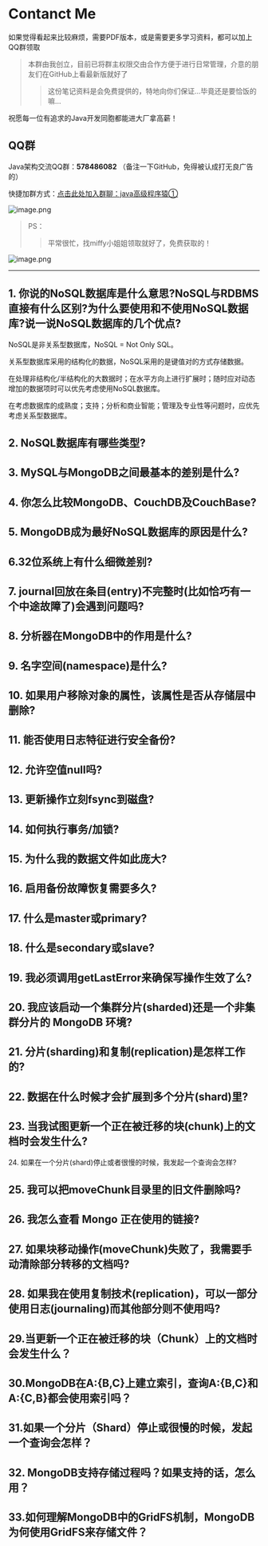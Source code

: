 # Contanct Me

如果觉得看起来比较麻烦，需要PDF版本，或是需要更多学习资料，都可以加上QQ群领取

>本群由我创立，目前已将群主权限交由合作方便于进行日常管理，介意的朋友们在GitHub上看最新版就好了
>
>> 这份笔记资料是会免费提供的，特地向你们保证…毕竟还是要恰饭的嘛…

祝愿每一位有追求的Java开发同胞都能进大厂拿高薪！

## QQ群

Java架构交流QQ群：**578486082** （备注一下GitHub，免得被认成打无良广告的）

快捷加群方式：[点击此处加入群聊：java高级程序猿①](https://jq.qq.com/?_wv=1027&k=oE5kCnMu)

![image.png](https://upload-images.jianshu.io/upload_images/24613101-931262091ba7ed2b.png?imageMogr2/auto-orient/strip%7CimageView2/2/w/1240)

> PS：
>
> > 平常很忙，找miffy小姐姐领取就好了，免费获取的！

![image.png](https://upload-images.jianshu.io/upload_images/24613101-4b0507ab7ef34106.png?imageMogr2/auto-orient/strip%7CimageView2/2/w/1240)

------



## 1\. 你说的NoSQL数据库是什么意思?NoSQL与RDBMS直接有什么区别?为什么要使用和不使用NoSQL数据库?说一说NoSQL数据库的几个优点?

NoSQL是非关系型数据库，NoSQL = Not Only SQL。

关系型数据库采用的结构化的数据，NoSQL采用的是键值对的方式存储数据。

在处理非结构化/半结构化的大数据时；在水平方向上进行扩展时；随时应对动态增加的数据项时可以优先考虑使用NoSQL数据库。

在考虑数据库的成熟度；支持；分析和商业智能；管理及专业性等问题时，应优先考虑关系型数据库。

## 2\. NoSQL数据库有哪些类型?



## 3\. MySQL与MongoDB之间最基本的差别是什么?



## 4\. 你怎么比较MongoDB、CouchDB及CouchBase?



## 5\. MongoDB成为最好NoSQL数据库的原因是什么?



## 6.32位系统上有什么细微差别?



## 7\. journal回放在条目(entry)不完整时(比如恰巧有一个中途故障了)会遇到问题吗?



## 8\. 分析器在MongoDB中的作用是什么?



## 9\. 名字空间(namespace)是什么?



## 10\. 如果用户移除对象的属性，该属性是否从存储层中删除?



## 11\. 能否使用日志特征进行安全备份?



## 12\. 允许空值null吗?



## 13\. 更新操作立刻fsync到磁盘?



## 14\. 如何执行事务/加锁?



## 15\. 为什么我的数据文件如此庞大?



## 16\. 启用备份故障恢复需要多久?



## 17\. 什么是master或primary?



## 18\. 什么是secondary或slave?



## 19\. 我必须调用getLastError来确保写操作生效了么?



## 20\. 我应该启动一个集群分片(sharded)还是一个非集群分片的 MongoDB 环境?



## 21\. 分片(sharding)和复制(replication)是怎样工作的?



## 22\. 数据在什么时候才会扩展到多个分片(shard)里?



## 23\. 当我试图更新一个正在被迁移的块(chunk)上的文档时会发生什么?



24\.  如果在一个分片(shard)停止或者很慢的时候，我发起一个查询会怎样?



## 25\. 我可以把moveChunk目录里的旧文件删除吗?



## 26\. 我怎么查看 Mongo 正在使用的链接?



## 27\. 如果块移动操作(moveChunk)失败了，我需要手动清除部分转移的文档吗?



## 28\. 如果我在使用复制技术(replication)，可以一部分使用日志(journaling)而其他部分则不使用吗?



## 29.当更新一个正在被迁移的块（Chunk）上的文档时会发生什么？



## 30.MongoDB在A:{B,C}上建立索引，查询A:{B,C}和A:{C,B}都会使用索引吗？



## 31.如果一个分片（Shard）停止或很慢的时候，发起一个查询会怎样？



## 32\. MongoDB支持存储过程吗？如果支持的话，怎么用？



## 33.如何理解MongoDB中的GridFS机制，MongoDB为何使用GridFS来存储文件？



